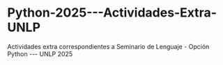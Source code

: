 # Python-2025---Actividades-Extra-UNLP
Actividades extra correspondientes a Seminario de Lenguaje - Opción Python --- UNLP 2025
